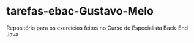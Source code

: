 # tarefas-ebac-Gustavo-Melo
Repositório para os exercícios feitos no Curso de Especialista Back-End Java
